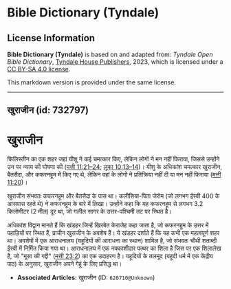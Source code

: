 # Bible Dictionary (Tyndale)

## License Information

**Bible Dictionary (Tyndale)** is based on and adapted from: _Tyndale Open Bible Dictionary_, [Tyndale House Publishers](https://tyndaleopenresources.com/), 2023, which is licensed under a [CC BY-SA 4.0 license](https://creativecommons.org/licenses/by-sa/4.0/legalcode.en).

This markdown version is provided under the same license.



--------------------------------

## खुराजीन (id: 732797)

खुराजीन
=======

फिलिस्तीन का एक शहर जहां यीशु ने कई चमत्कार किए, लेकिन लोगों ने मन नहीं फिराया, जिससे उन्होंने उन पर न्याय की घोषणा की ([मत्ती 11:21–24](https://ref.ly/Matt11:21-Matt11:24); [लूका 10:13–14](https://ref.ly/Luke10:13-Luke10:14))। यीशु के अधिकांश चमत्कार खुराजीन, बैतसैदा, और कफरनहूम में किए गए थे, लेकिन वहां के लोगों ने प्रतिक्रिया नहीं दी या मन नहीं फिराया ([मत्ती 11:20](https://ref.ly/Matt11:20))।

खुराजीन संभवतः कफरनहूम और बैतसैदा के पास था। कलीसिया\-पिता जेरोम (जो लगभग ईस्वी 400 के आसपास रहते थे) ने कफरनहूम के बारे में लिखा। उन्होंने कहा कि यह कफरनहूम से लगभग 3\.2 किलोमीटर (2 मील) दूर था, जो गलील सागर के उत्तर\-पश्चिमी तट पर स्थित है।

अधिकांश विद्वान मानते हैं कि खंडहर जिन्हें खिरबेत केराजेह कहा जाता है, जो कफरनहूम के उत्तर में पहाड़ियों पर स्थित हैं, प्राचीन खुराजीन के अवशेष हैं। ये खंडहर दर्शाते हैं कि यह कभी एक महत्वपूर्ण शहर था। अवशेषों में एक आराधनालय (यहूदियों की आराधना का स्थान) शामिल है, जो संभवतः चौथी शताब्दी ईस्वी में निर्मित किया गया था। आराधनालय में एक नक्काशीदार पत्थर का शिला है जिस पर एक शिलालेख है, जो "मूसा की गद्दी" ([मत्ती 23:2](https://ref.ly/Matt23:2)) का एक उदाहरण है। यहूदियों के तलमूद (यहूदी धर्म में एक केंद्रीय पाठ) के अनुसार, खुराजीन अपने गेहूं के लिए प्रसिद्ध था।

* **Associated Articles:** खुराजीन (ID: `620710@Unknown`)

